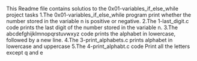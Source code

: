 This Readme file contains solutios to the 0x01-variables_if_else_while project tasks
1.The 0x01-variables_if_else_while program print whether the number stored in the variable n is positive or negative.
2.The 1-last_digit.c code prints the last digit of the number stored in the variable n.
3.The abcdefghijklmnopqrstuvwxyz code prints the alphabet in lowercase, followed by a new line.
4.The 3-print_alphabets.c prints alphabet in lowercase and uppercase
5.The 4-print_alphabt.c code Print all the letters except q and e
